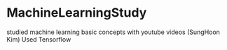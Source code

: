 # MachineLearningStudy
studied machine learning basic concepts with youtube videos (SungHoon Kim)
Used Tensorflow 
